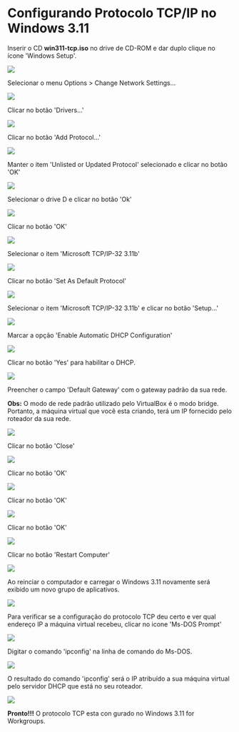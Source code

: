 
# Configurando Protocolo TCP/IP no Windows 3.11
Inserir o CD **win311-tcp.iso** no drive de CD-ROM e dar duplo clique no ícone 'Windows Setup'.

![](imagens/windows311-network-tcp-01.png)

Selecionar o menu Options > Change Network Settings...

![](imagens/windows311-network-tcp-02.png)

Clicar no botão 'Drivers...'

![](imagens/windows311-network-tcp-03.png)

Clicar no botão 'Add Protocol...'

![](imagens/windows311-network-tcp-04.png)

Manter o item 'Unlisted or Updated Protocol' selecionado e clicar no botão 'OK'

![](imagens/windows311-network-tcp-05.png)

Selecionar o drive D e clicar no botão 'Ok'

![](imagens/windows311-network-tcp-07.png)

Clicar no botão 'OK'

![](imagens/windows311-network-tcp-08.png)

Selecionar o item 'Microsoft TCP/IP-32 3.11b'

![](imagens/windows311-network-tcp-09.png)

Clicar no botão 'Set As Default Protocol'

![](imagens/windows311-network-tcp-10.png)

Selecionar o item 'Microsoft TCP/IP-32 3.11b' e clicar no botão 'Setup...'

![](imagens/windows311-network-tcp-11.png)

Marcar a opção 'Enable Automatic DHCP Configuration'

![](imagens/windows311-network-tcp-12.png)

Clicar no botão 'Yes' para habilitar o DHCP.

![](imagens/windows311-network-tcp-13.png)

Preencher o campo 'Default Gateway' com o gateway padrão da sua rede.

**Obs:** O modo de rede padrão utilizado pelo VirtualBox é o modo bridge. Portanto, a máquina virtual que você esta criando, terá um IP fornecido pelo roteador da sua rede.

![](imagens/windows311-network-tcp-14.png)

Clicar no botão 'Close'

![](imagens/windows311-network-tcp-15.png)

Clicar no botão 'OK'

![](imagens/windows311-network-tcp-16.png)

Clicar no botão 'OK'

![](imagens/windows311-network-tcp-17.png)

Clicar no botão 'OK'

![](imagens/windows311-network-tcp-18.png)

Clicar no botão 'Restart Computer'

![](imagens/windows311-network-tcp-19.png)

Ao reinciar o computador e carregar o Windows 3.11 novamente será exibido um novo grupo de aplicativos.

![](imagens/windows311-network-tcp-20.png)

Para verificar se a configuração do protocolo TCP deu certo e ver qual endereço IP a máquina virtual recebeu, clicar no icone 'Ms-DOS Prompt'

![](imagens/windows311-network-tcp-20.png)

Digitar o comando 'ipconfig' na linha de comando do Ms-DOS.

![](imagens/windows311-network-tcp-21.png)

O resultado do comando 'ipconfig' será o IP atribuído a sua máquina virtual pelo servidor DHCP que está no seu roteador.

![](imagens/windows311-network-tcp-22.png)

**Pronto!!!** O protocolo TCP esta con gurado no Windows 3.11 for Workgroups.


